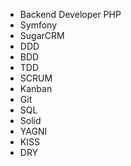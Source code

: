 - Backend Developer PHP
- Symfony 
- SugarCRM
- DDD
- BDD
- TDD
- SCRUM 
- Kanban
- Git
- SQL
- Solid
- YAGNI
- KISS
- DRY